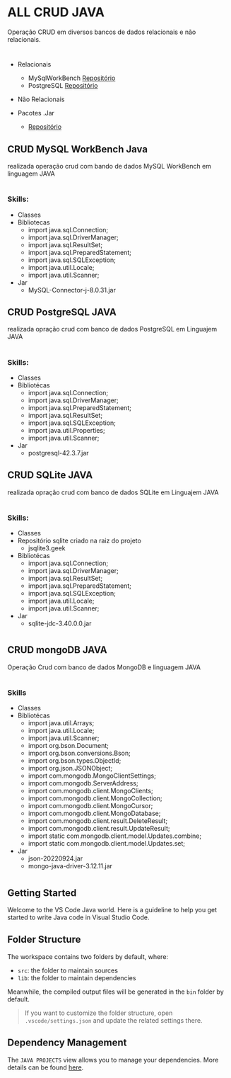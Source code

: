 # ALL CRUD JAVA

Operação CRUD em diversos bancos de dados relacionais e não relacionais.

#

* Relacionais
     * MySqlWorkBench [Repositório](https://github.com/Brunonavarrooficial/CRUD_Databases_MySQL_NoSQL/tree/main/CRUD_All_JAVA/src/jmysql)
     * PostgreSQL [Repositório](https://github.com/Brunonavarrooficial/CRUD_Databases_MySQL_NoSQL/tree/main/CRUD_All_JAVA/src/jpostgresql)
* Não Relacionais

* Pacotes .Jar
     * [Repositório](https://github.com/Brunonavarrooficial/CRUD_Databases_MySQL_NoSQL/tree/main/CRUD_All_JAVA/lib)
     

##

## CRUD MySQL WorkBench Java

realizada operação crud com bando de dados MySQL WorkBench em linguagem JAVA

#

### Skills:

* Classes
* Bibliotecas
    * import java.sql.Connection;
    * import java.sql.DriverManager;
    * import java.sql.ResultSet;
    * import java.sql.PreparedStatement;
    * import java.sql.SQLException;
    * import java.util.Locale;
    * import java.util.Scanner;
* Jar
   * MySQL-Connector-j-8.0.31.jar 

##
## CRUD PostgreSQL JAVA
realizada opração crud com banco de dados PostgreSQL em Linguajem JAVA

#

### Skills:

* Classes
* Bibliotécas
    * import java.sql.Connection;
    * import java.sql.DriverManager;
    * import java.sql.PreparedStatement;
    * import java.sql.ResultSet;
    * import java.sql.SQLException;
    * import java.util.Properties;
    * import java.util.Scanner;
* Jar
   * postgresql-42.3.7.jar
   
##

## CRUD SQLite JAVA
realizada opração crud com banco de dados SQLite em Linguajem JAVA

#

### Skills:

* Classes
* Repositório sqlite criado na raiz do projeto
   * jsqlite3.geek
* Bibliotécas
    * import java.sql.Connection;
    * import java.sql.DriverManager;
    * import java.sql.ResultSet;
    * import java.sql.PreparedStatement;
    * import java.sql.SQLException;
    * import java.util.Locale;
    * import java.util.Scanner;
* Jar
   * sqlite-jdc-3.40.0.0.jar
   
#

## CRUD mongoDB JAVA

Operação Crud com banco de dados MongoDB e linguagem JAVA
#

### Skills

* Classes
* Bibliotécas
   * import java.util.Arrays;
   * import java.util.Locale;
   * import java.util.Scanner;
   * import org.bson.Document;
   * import org.bson.conversions.Bson;
   * import org.bson.types.ObjectId;
   * import org.json.JSONObject;
   * import com.mongodb.MongoClientSettings;
   * import com.mongodb.ServerAddress;
   * import com.mongodb.client.MongoClients;
   * import com.mongodb.client.MongoCollection;
   * import com.mongodb.client.MongoCursor;
   * import com.mongodb.client.MongoDatabase;
   * import com.mongodb.client.result.DeleteResult;
   * import com.mongodb.client.result.UpdateResult;
   * import static com.mongodb.client.model.Updates.combine;
   * import static com.mongodb.client.model.Updates.set;
* Jar
   *  json-20220924.jar
   * mongo-java-driver-3.12.11.jar
#

## Getting Started

Welcome to the VS Code Java world. Here is a guideline to help you get started to write Java code in Visual Studio Code.

## Folder Structure

The workspace contains two folders by default, where:

- `src`: the folder to maintain sources
- `lib`: the folder to maintain dependencies

Meanwhile, the compiled output files will be generated in the `bin` folder by default.

> If you want to customize the folder structure, open `.vscode/settings.json` and update the related settings there.

## Dependency Management

The `JAVA PROJECTS` view allows you to manage your dependencies. More details can be found [here](https://github.com/microsoft/vscode-java-dependency#manage-dependencies).
